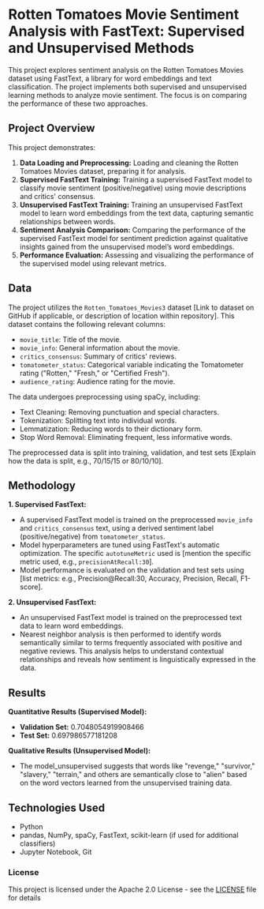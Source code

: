 
# Rotten Tomatoes Movie Sentiment Analysis with FastText: Supervised and Unsupervised Methods

This project explores sentiment analysis on the Rotten Tomatoes Movies dataset using FastText, a library for word embeddings and text classification. The project implements both supervised and unsupervised learning methods to analyze movie sentiment.  The focus is on comparing the performance of these two approaches.


## Project Overview
This project demonstrates:
1. **Data Loading and Preprocessing:** Loading and cleaning the Rotten Tomatoes Movies dataset, preparing it for analysis.
2. **Supervised FastText Training:** Training a supervised FastText model to classify movie sentiment (positive/negative) using movie descriptions and critics' consensus.
3. **Unsupervised FastText Training:** Training an unsupervised FastText model to learn word embeddings from the text data, capturing semantic relationships between words.
4. **Sentiment Analysis Comparison:**  Comparing the performance of the supervised FastText model for sentiment prediction against qualitative insights gained from the unsupervised model’s word embeddings.
5. **Performance Evaluation:**  Assessing and visualizing the performance of the supervised model using relevant metrics.

## Data
The project utilizes the `Rotten_Tomatoes_Movies3` dataset [Link to dataset on GitHub if applicable, or description of location within repository]. This dataset contains the following relevant columns:

* `movie_title`: Title of the movie.
* `movie_info`: General information about the movie.
* `critics_consensus`: Summary of critics' reviews.
* `tomatometer_status`: Categorical variable indicating the Tomatometer rating ("Rotten," "Fresh," or "Certified Fresh").
* `audience_rating`: Audience rating for the movie.

The data undergoes preprocessing using spaCy, including:

* Text Cleaning: Removing punctuation and special characters.
* Tokenization: Splitting text into individual words.
* Lemmatization: Reducing words to their dictionary form.
* Stop Word Removal: Eliminating frequent, less informative words.

The preprocessed data is split into training, validation, and test sets [Explain how the data is split, e.g., 70/15/15 or 80/10/10].

## Methodology
**1. Supervised FastText:**
* A supervised FastText model is trained on the preprocessed `movie_info` and `critics_consensus` text, using a derived sentiment label (positive/negative) from `tomatometer_status`.
* Model hyperparameters are tuned using FastText's automatic optimization.  The specific `autotuneMetric` used is [mention the specific metric used, e.g., `precisionAtRecall:30`].
* Model performance is evaluated on the validation and test sets using [list metrics: e.g., Precision@Recall:30, Accuracy, Precision, Recall, F1-score].

**2. Unsupervised FastText:**
* An unsupervised FastText model is trained on the preprocessed text data to learn word embeddings.
* Nearest neighbor analysis is then performed to identify words semantically similar to terms frequently associated with positive and negative reviews.  This analysis helps to understand contextual relationships and reveals how sentiment is linguistically expressed in the data.

## Results
**Quantitative Results (Supervised Model):**
* **Validation Set:**  0.7048054919908466
* **Test Set:** 0.697986577181208

**Qualitative Results (Unsupervised Model):**
* The model_unsupervised suggests that words like "revenge," "survivor," "slavery," "terrain," and others are semantically close to "alien" based on the word vectors learned from the unsupervised training data.

## Technologies Used
* Python
* pandas, NumPy, spaCy, FastText, scikit-learn (if used for additional classifiers)
* Jupyter Notebook, Git

### License
This project is licensed under the Apache 2.0 License - see the [LICENSE](LICENSE) file for details